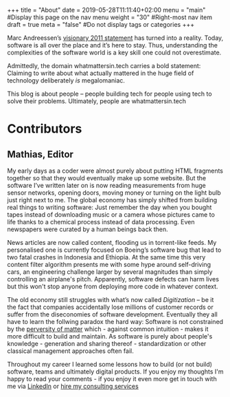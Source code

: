 +++
title = "About"
date = 2019-05-28T11:11:40+02:00
menu = "main" #Display this page on the nav menu
weight = "30" #Right-most nav item
draft = true
meta = "false" #Do not display tags or categories
+++

Marc Andreessen’s 
[visionary 2011 statement](https://a16z.com/2011/08/20/why-software-is-eating-the-world/)
has turned into a reality. Today, software is all over the place and it’s
here to stay. Thus, understanding the complexities of the
software world is a key skill one could not overestimate.

Admittedly, the domain whatmattersin.tech carries a bold statement: Claiming to
write about what actually mattered in the huge field of technology deliberately
_is_ megalomaniac.

This blog is about people – people building tech for people using tech to solve
their problems. Ultimately, people are whatmattersin.tech

# Contributors

## Mathias, Editor

My early days as a coder were almost purely about putting HTML fragments
together so that they would eventually make up some website. But the software
I’ve written later on is now reading measurements from huge sensor networks,
opening doors, moving money or turning on the light bulb just right next to me.
The global economy has simply shifted from building real things to writing
software: Just remember the day when you bought tapes instead of downloading
music or a camera whose pictures came to life thanks to a chemical process
instead of data processing. Even newspapers were curated by a human beings back
then. 

News articles are now called content, flooding us in torrent-like feeds. My
personalised one is currently focused on Boeing’s software bug that lead to two
fatal crashes in Indonesia and Ethiopia. At the same time this very content
filter algorithm presents me with some hype around self-driving cars, an
engineering challenge larger by several magnitudes than simply controlling an
airplane's pitch. Apparently, software defects can harm lives but this won't
stop anyone from deploying more code in whatever context.

The old economy still struggles with what’s now called _Digitization_ – be it
the fact that companies accidentally lose millions of customer records or suffer 
from the diseconomies of software development. Eventually they all have to learn
the follwing paradox the hard way: Software is not constrained by the
[perversity of matter](https://www.gnu.org/philosophy/stallman-mec-india.html) 
which - against common intuition - makes it more difficult to build and
maintain. As software is purely about people's knowledge - generation and
sharing thereof - standardization or other classical management approaches 
often fail. 

Throughout my career I learned some lessons
how to build (or not build) software, teams and ultimately digital products.
If you enjoy my thoughts I'm happy to read your comments - if you enjoy it 
even more get in touch with me via
[LinkedIn](https://www.linkedin.com/in/mathiasfrey/) or 
[hire my consulting services](https://www.c99.at/)